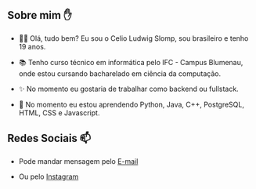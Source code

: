 ## Sobre mim ✋

- 🙍‍♂️ Olá, tudo bem? Eu sou o Celio Ludwig Slomp, sou brasileiro e tenho 19 anos.

- 📚 Tenho curso técnico em informática pelo IFC - Campus Blumenau, onde estou cursando bacharelado em ciência da computação.

- ✨ No momento eu gostaria de trabalhar como backend ou fullstack.

- 💭 No momento eu estou aprendendo Python, Java, C++, PostgreSQL, HTML, CSS e Javascript.


## Redes Sociais 📫

- Pode mandar mensagem pelo [E-mail](mailto:slompcelio132@gmail.com?subject=[]%20Source%20Han%20Sans)

- Ou pelo [Instagram](https://instagram.com/celio.ls)

<!---
CelioSlomp/CelioSlomp is a ✨ special ✨ repository because its `README.md` (this file) appears on your GitHub profile.
You can click the Preview link to take a look at your changes.
--->
